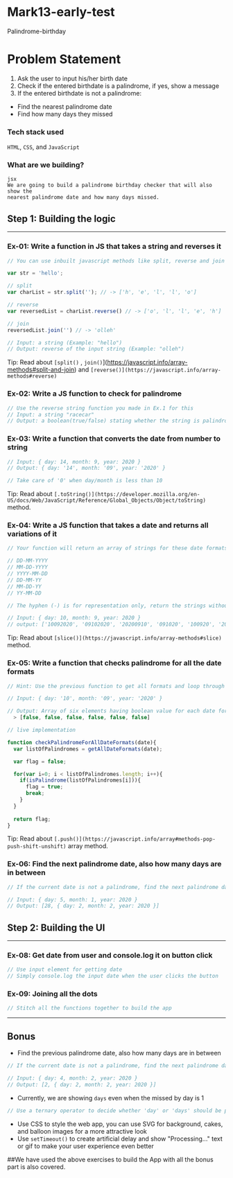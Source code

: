 # Mark13-early-test
Palindrome-birthday

# Problem Statement

1. Ask the user to input his/her birth date
2. Check if the entered birthdate is a palindrome, if yes, show a message
3. If the entered birthdate is not a palindrome:
- Find the nearest palindrome date
- Find how many days they missed

### Tech stack used

`HTML`, `CSS`, and `JavaScript`

### What are we building?

```
jsx
We are going to build a palindrome birthday checker that will also show the 
nearest palindrome date and how many days missed.

```


## Step 1: Building the logic

---

### Ex-01: Write a function in JS that takes a string and reverses it

```jsx
// You can use inbuilt javascript methods like split, reverse and join

var str = 'hello';

// split
var charList = str.split(''); // -> ['h', 'e', 'l', 'l', 'o']

// reverse
var reversedList = charList.reverse() // -> ['o', 'l', 'l', 'e', 'h']

// join
reversedList.join('') // -> 'olleh'

// Input: a string (Example: "hello")
// Output: reverse of the input string (Example: "olleh")
```


Tip: Read about `[split()` ,  `join()`](https://javascript.info/array-methods#split-and-join)  and `[reverse()](https://javascript.info/array-methods#reverse)`

### Ex-02: Write a JS function to check for palindrome

```jsx
// Use the reverse string function you made in Ex.1 for this
// Input: a string "racecar"
// Output: a boolean(true/false) stating whether the string is palindrome or not
```


### Ex-03: Write a function that converts the date from number to string

```jsx
// Input: { day: 14, month: 9, year: 2020 }
// Output: { day: '14', month: '09', year: '2020' }

// Take care of '0' when day/month is less than 10
```


Tip: Read about `[.toString()](https://developer.mozilla.org/en-US/docs/Web/JavaScript/Reference/Global_Objects/Object/toString)` method.

### Ex-04: Write a JS function that takes a date and returns all variations of it

```jsx
// Your function will return an array of strings for these date formats

// DD-MM-YYYY
// MM-DD-YYYY
// YYYY-MM-DD
// DD-MM-YY
// MM-DD-YY
// YY-MM-DD

// The hyphen (-) is for representation only, return the strings without hyphens

// Input: { day: 10, month: 9, year: 2020 }
// output: ['10092020', '09102020', '20200910', '091020', '100920', '200910']

```

Tip: Read about `[slice()](https://javascript.info/array-methods#slice)` method.

### Ex-05: Write a function that checks palindrome for all the date formats

 

```jsx
// Hint: Use the previous function to get all formats and loop through it

// Input: { day: '10', month: '09', year: '2020' }

// Output: Array of six elements having boolean value for each date format
  > [false, false, false, false, false, false]

// live implementation

function checkPalindromeForAllDateFormats(date){
  var listOfPalindromes = getAllDateFormats(date);

  var flag = false;

  for(var i=0; i < listOfPalindromes.length; i++){
    if(isPalindrome(listOfPalindromes[i])){
      flag = true;
      break;
    }
  }
  
  return flag;
}
```


Tip: Read about `[.push()](https://javascript.info/array#methods-pop-push-shift-unshift)` array method.

### Ex-06: Find the next palindrome date, also how many days are in between

```jsx
// If the current date is not a palindrome, find the next palindrome date

// Input: { day: 5, month: 1, year: 2020 }
// Output: [28, { day: 2, month: 2, year: 2020 }]
```


## Step 2: Building the UI

---

### Ex-08: Get date from user and console.log it on button click

 

```jsx
// Use input element for getting date
// Simply console.log the input date when the user clicks the button
```


### Ex-09: Joining all the dots

```jsx
// Stitch all the functions together to build the app
```


---

## Bonus

- Find the previous palindrome date, also how many days are in between

```jsx
// If the current date is not a palindrome, find the next palindrome date

// Input: { day: 4, month: 2, year: 2020 }
// Output: [2, { day: 2, month: 2, year: 2020 }]
```


- Currently, we are showing `days` even when the missed by day is 1

```jsx
// Use a ternary operator to decide whether 'day' or 'days' should be printed
```

- Use CSS to style the web app, you can use SVG for background, cakes, and balloon images for a more attractive look
- Use `setTimeout()` to create artificial delay and show "Processing..." text or gif to make your user experience even better


##We have used the above exercises to build the App with all the bonus part is also covered. 
